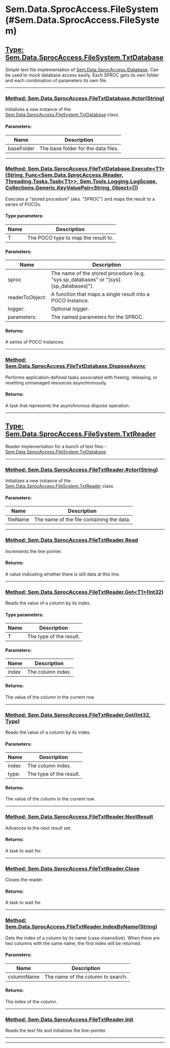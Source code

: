 # Sem.Data.SprocAccess.FileSystem (#Sem.Data.SprocAccess.FileSystem)

## [Type: Sem.Data.SprocAccess.FileSystem.TxtDatabase](#Ref60d3389ea6a4d4a39156251ea08e22afb722c84e813d5b2403b491b5bf75069e)

 Simple text file implementation of [Sem.Data.SprocAccess.IDatabase](T:Sem.Data.SprocAccess.md#Ref3a173008c7c029ceadd480ce5257abcb04f85c10a71936b8a19f0ea7864339e7). Can be used to mock database access easily. Each SPROC gets its own folder and each combination of parameters its own file. 



---
### [Method: Sem.Data.SprocAccess.FileTxtDatabase.#ctor(String)](#Ref68e4733945ff30ff2f590cb23ee8026077a4c635a9ed286245b65bdda8913137)

 Initializes a new instance of the [Sem.Data.SprocAccess.FileSystem.TxtDatabase](T:Sem.Data.SprocAccess.FileSystem.md#Refeae4b52b5194bfdf317847ba31d76d2ae4280d83b6db823fcfebe7417be1e8fe) class. 

#### Parameters:
|Name | Description |
|-----|------|
|baseFolder|The base folder for the data files.|


---
### [Method: Sem.Data.SprocAccess.FileTxtDatabase.Execute\<T1>(String, Func\<Sem.Data.SprocAccess.IReader, Threading.Tasks.Task\<T1>>, Sem.Tools.Logging.LogScope, Collections.Generic.KeyValuePair\<String, Object>[])](#Refabdb6d38673f2025c76b8ad850b69318591adb2cae15cf47ba06f64479b48a25)

 Executes a "stored procedure" (aka. "SPROC") and maps the result to a series of POCOs. 

#### Type parameters:
|Name | Description |
|-----|------|
|T|The POCO type to map the result to.|
#### Parameters:
|Name | Description |
|-----|------|
|sproc|The name of the stored procedure (e.g. "sys.sp_databases" or "[sys].[sp_databases]").|
|readerToObject: |A function that maps a single result into a POCO instance.|
|logger: |Optional logger.|
|parameters: |The named parameters for the SPROC.|

#### Returns:
A series of POCO instances.



---
### [Method: Sem.Data.SprocAccess.FileTxtDatabase.DisposeAsync](#Ref26b766b275c72c62368883d6cf24953a87aff81fc2225892dfde7603847c057a)

Performs application-defined tasks associated with freeing, releasing, or resetting unmanaged resources asynchronously.


#### Returns:
A task that represents the asynchronous dispose operation.



---
## [Type: Sem.Data.SprocAccess.FileSystem.TxtReader](#Refaeb4298b23e7f3ea0f54e92fde33e19b4e9dfdb27985c8b80d1b5030eaee3ec1)

 Reader implementation for a bunch of text files - [Sem.Data.SprocAccess.FileSystem.TxtDatabase](T:Sem.Data.SprocAccess.FileSystem.md#Refeae4b52b5194bfdf317847ba31d76d2ae4280d83b6db823fcfebe7417be1e8fe). 



---
### [Method: Sem.Data.SprocAccess.FileTxtReader.#ctor(String)](#Ref9360dbabfe408cd40da20092e5d8ed252455dda22938b4c24ca278afcd9aae5c)

 Initializes a new instance of the [Sem.Data.SprocAccess.FileSystem.TxtReader](T:Sem.Data.SprocAccess.FileSystem.md#Refb6cea98e7ef30dac565d07a13287340a8b7ed96c037d3f341d4b015210f4df7e) class. 

#### Parameters:
|Name | Description |
|-----|------|
|fileName|The name of the file containing the data.|


---
### [Method: Sem.Data.SprocAccess.FileTxtReader.Read](#Ref9ad4ae127c205153dbd44646cb5fc5fbd4706ff257595b9bf4c5c67ce9a52cb0)

 Increments the line pointer. 


#### Returns:
A value indicating whether there is still data at this line.



---
### [Method: Sem.Data.SprocAccess.FileTxtReader.Get\<T1>(Int32)](#Ref801287467d52cf77b457fae3510056307451c33be700ccee57705218eb5d818b)

 Reads the value of a column by its index. 

#### Type parameters:
|Name | Description |
|-----|------|
|T|The type of the result.|
#### Parameters:
|Name | Description |
|-----|------|
|index|The column index.|

#### Returns:
The value of the column in the current row.



---
### [Method: Sem.Data.SprocAccess.FileTxtReader.Get(Int32, Type)](#Ref9f9ec5aeb2ef2daeb92f59e4956e2274c88fea4fe5bc22bf86e682c1c45ee255)

 Reads the value of a column by its index. 

#### Parameters:
|Name | Description |
|-----|------|
|index|The column index.|
|type: |The type of the result.|

#### Returns:
The value of the column in the current row.



---
### [Method: Sem.Data.SprocAccess.FileTxtReader.NextResult](#Ref5e8c3c4bb1933803f6bd9031b90f76cb5556e5486cbb6ebebfc4effb22a5c57c)

 Advances to the next result set. 


#### Returns:
A task to wait for.



---
### [Method: Sem.Data.SprocAccess.FileTxtReader.Close](#Reff298c91c65490cac3a6ea023996ff72eaacf1d9b5ffb376b332ef6b8d4116980)

 Closes the reader. 


#### Returns:
A task to wait for.



---
### [Method: Sem.Data.SprocAccess.FileTxtReader.IndexByName(String)](#Ref5899ed7916820c31dc1a1d60e113c1cf7e7b2a1e7b5976146a570d40681b744c)

 Gets the index of a column by its name (case-insensitive). When there are two columns with the same name, the first index will be returned. 

#### Parameters:
|Name | Description |
|-----|------|
|columnName|The name of the column to search.|

#### Returns:
The index of the column.



---
### [Method: Sem.Data.SprocAccess.FileTxtReader.Init](#Ref1c6c2e1b3b495d1afa2d9575e7df524bc012cbe4c94273b277644967985074e7)

 Reads the text file and initializes the line-pointer. 



---


---

